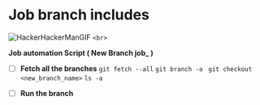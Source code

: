 # Job branch includes

![HackerHackerManGIF](https://user-images.githubusercontent.com/66706496/152695203-a83b61cd-9c57-4188-bb06-82f80e0cbc52.gif)
`<br>`

**Job automation Script ( New Branch job_ )** 

* [ ] **Fetch all the branches** 
  `git fetch --all`
  `git branch -a `
  `git checkout <new_branch_name>`
  `ls -a`


* [ ] **Run the branch**

